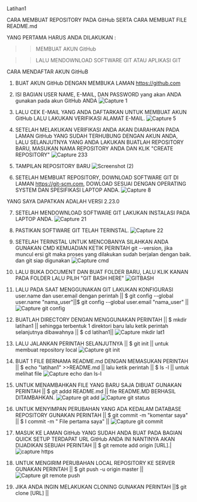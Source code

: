Latihan1

CARA MEMBUAT REPOSITORY PADA GitHub  SERTA CARA MEMBUAT FILE README.md 

YANG PERTAMA HARUS ANDA DILAKUKAN :

>>MEMBUAT AKUN GitHub 

>>LALU MENDOWNLOAD SOFTWARE GIT ATAU APLIKASI GIT

CARA MENDAFTAR AKUN GitHuB

1. BUAT AKUN GitHub DENGAN MEMBUKA LAMAN https://github.com
2. ISI BAGIAN USER NAME, E-MAIL, DAN PASSWORD yang akan ANDA gunakan pada akun GitHub ANDA
![Capture 1](https://user-images.githubusercontent.com/56963083/67616964-8bc6d000-f808-11e9-9c41-30a219913337.PNG)

3. LALU CEK E-MAIL YANG ANDA DAFTARKAN UNTUK MEMBUAT AKUN GitHub LALU LAKUKAN VERIFIKASI ALAMAT E-MAIL.
![Capture 5](https://user-images.githubusercontent.com/56963083/67617101-dbf26200-f809-11e9-89bd-c6c93ec40342.PNG)

4. SETELAH MELAKUKAN VERIFIKASI ANDA AKAN DIARAHKAN PADA LAMAN GitHub YANG SUDAH TERHUBUNG DENGAN AKUN ANDA, LALU SELANJUTNYA YANG ANDA LAKUKAN BUATLAH REPOSITORY BARU, MASUKAN NAMA REPOSITORY ANDA DAN KLIK "CREATE REPOSITORY"
![Capture 233](https://user-images.githubusercontent.com/56963083/67617198-e5c89500-f80a-11e9-8a30-1479774f6310.PNG)

5. TAMPILAN REPOSITORY BARU
![Screenshot (2)](https://user-images.githubusercontent.com/56963083/67617245-64253700-f80b-11e9-8afb-cc390599342c.png)

6. SETELAH MEMBUAT REPOSITORY, DOWNLOAD SOFTWARE GIT DI LAMAN https://git-scm.com, DOWLOAD SESUAI DENGAN OPERATING SYSTEM DAN SPESIFIKASI LAPTOP ANDA.
![Capture 8](https://user-images.githubusercontent.com/56963083/67617308-18bf5880-f80c-11e9-82f8-d51a517522ad.PNG)

YANG SAYA DAPATKAN ADALAH VERSI 2.23.0

7. SETELAH MENDOWNLOAD SOFTWARE GIT LAKUKAN INSTALASI PADA LAPTOP ANDA.
![Capture 21](https://user-images.githubusercontent.com/56963083/67617372-bca90400-f80c-11e9-9f58-cfdbaa294a99.PNG)

8. PASTIKAN SOFTWARE GIT TELAH TERINSTAL.
![Capture 22](https://user-images.githubusercontent.com/56963083/67617420-2a553000-f80d-11e9-94e5-12bf6eda009d.PNG)

9. SETELAH TERINSTAL UNTUK MENCOBANYA SILAHKAN ANDA GUNAKAN CMD KEMUADIAN KETIK PERINTAH git --version, jika muncul ersi git maka proses yang dilakukan sudah berjalan dengan baik. dan git siap digunakan
![Capture cmd](https://user-images.githubusercontent.com/56963083/67617486-cbdc8180-f80d-11e9-813b-3768f620a619.PNG)

10. LALU BUKA DOCUMENT DAN BUAT FOLDER BARU, LALU KLIK KANAN PADA FOLDER LALU PILIH "GIT BASH HERE"
![GITBASH](https://user-images.githubusercontent.com/56963083/67617603-d9463b80-f80e-11e9-9bf9-cc61ff45bf43.png)

11. LALU PADA SAAT MENGGUNAKAN GIT LAKUKAN KONFIGURASI user.name dan user.email dengan perintah || $ git config --global user.name "nama_user"||$ git config --global user.email "nama_user" ||
![Capture git config](https://user-images.githubusercontent.com/56963083/67617664-98025b80-f80f-11e9-97a4-939e01121257.png)

 12. BUATLAH DIRECTORY DENGAN MENGGUNAKAN PERINTAH || $ mkdir latihan1 || sehingga terbentuk 1 direktori baru lalu ketik perintah selanjutnya dibawahnya || $ cd latihan1||
![Capture mkdir lat1](https://user-images.githubusercontent.com/56963083/67617746-8d949180-f810-11e9-9dc2-5adedeead4ed.png)

13. LALU JALANKAN PERINTAH SELANJUTNYA || $ git init || untuk membuat repository local
![Capture git init](https://user-images.githubusercontent.com/56963083/67617755-a69d4280-f810-11e9-84c7-8a3a93360c92.png)

14. BUAT 1 FILE BERNAMA README.md DENGAN MEMASUKAN PERINTAH || $ echo "latihan1" >>README.md || lalu  ketik perintah || $ ls -l || untuk melihat file 
![Capture echo dan ls-l](https://user-images.githubusercontent.com/56963083/67617905-43acab00-f812-11e9-9983-19f6ddd6d2c2.png)

15. UNTUK MENAMBAHKAN FILE YANG BARU SAJA DIBUAT GUNAKAN PERINTAH || $ git addd README.md || file README.MD  BERHASIL DITAMBAHKAN.
![Capture git add](https://user-images.githubusercontent.com/56963083/67617945-b74eb800-f812-11e9-933e-34c2d1c72b30.png)
![Capture git status](https://user-images.githubusercontent.com/56963083/67618071-414b5080-f814-11e9-8535-244a9cf371ad.png)

 16. UNTUK MENYIMPAN PERUBAHAN YANG ADA KEDALAM DATABASE REPOSITORY GUNAKAN PERINTAH || $ git commit -m "komentar saya" || $ I commit -m " File pertama saya" ||
 ![Capture git commit](https://user-images.githubusercontent.com/56963083/67618063-28429f80-f814-11e9-9327-a28589f18c46.png)
 
17. MASUK KE LAMAN GitHub YANG SUDAH ANDA BUAT PADA BAGIAN QUICK SETUP  TERDAPAT URL GitHub ANDA INI NANTINYA AKAN DIJADIKAN SEBUAH PERINTAH  || $ git remote add origin [URL].|
![capture https](https://user-images.githubusercontent.com/56963083/67619439-e7ec1d00-f825-11e9-86bd-17298dc735ff.png)

 18. UNTUK MENGIRIM PERUBAHAN LOCAL REPOSITORY  KE SERVER GUNAKAN PERINTAH || $ git push -u origin master ||
![Capture git remote   push](https://user-images.githubusercontent.com/56963083/67619415-ae1b1680-f825-11e9-8ef4-8e39f0346875.png)

19. JIKA ANDA INGIN MELAKUKAN CLONING GUNAKAN PERINTAH ||$ git clone [URL] ||
